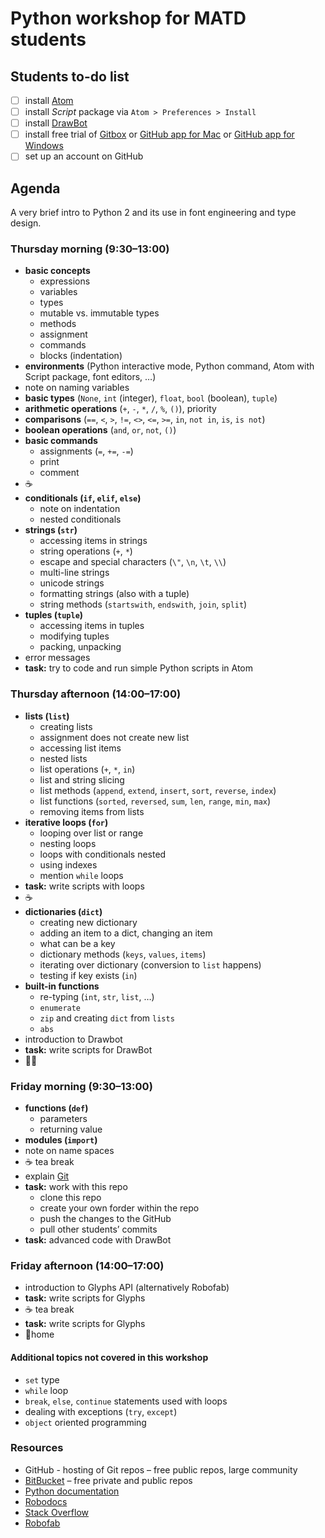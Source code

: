 
# Python workshop for MATD students

## Students to-do list

- [ ] install [Atom](http://atom.io)
- [ ] install *Script* package via `Atom > Preferences > Install`
- [ ] install [DrawBot](http://drawbot.readthedocs.org)
- [ ] install free trial of [Gitbox](http://gitboxapp.com) or [GitHub app for Mac](https://mac.github.com) or [GitHub app for Windows](https://windows.github.com)
- [ ] set up an account on GitHub

## Agenda

A very brief intro to Python 2 and its use in font engineering and type design.

### Thursday morning (9:30–13:00)

- **basic concepts**
  - expressions
  - variables
  - types
  - mutable vs. immutable types
  - methods
  - assignment
  - commands
  - blocks (indentation)
- **environments** (Python interactive mode, Python command, Atom with Script package, font editors, …)
- note on naming variables
- **basic types** (`None`, `int` (integer), `float`, `bool` (boolean), `tuple`)
- **arithmetic operations** (`+`, `-`, `*`, `/`, `%`, `()`), priority
- **comparisons** (`==`, `<`, `>`, `!=`, `<>`, `<=`, `>=`, `in`, `not in`, `is`, `is not`)
- **boolean operations** (`and`, `or`, `not`, `()`)
- **basic commands**
  - assignments (`=`, `+=`, `-=`)
  - print
  - comment
- ☕️
- **conditionals (`if`, `elif`, `else`)**
  - note on indentation
  - nested conditionals
- **strings (`str`)**
  - accessing items in strings
  - string operations (`+`, `*`)
  - escape and special characters (`\"`, `\n`, `\t`, `\\`)
  - multi-line strings
  - unicode strings
  - formatting strings (also with a tuple)
  - string methods (`startswith`, `endswith`, `join`, `split`)
- **tuples (`tuple`)**
  - accessing items in tuples
  - modifying tuples
  - packing, unpacking
- error messages
- **task:** try to code and run simple Python scripts in Atom

### Thursday afternoon (14:00–17:00)

- **lists (`list`)**
  - creating lists
  - assignment does not create new list
  - accessing list items
  - nested lists
  - list operations (`+`, `*`, `in`)
  - list and string slicing
  - list methods (`append`, `extend`, `insert`, `sort`, `reverse`, `index`)
  - list functions (`sorted`, `reversed`, `sum`, `len`, `range`, `min`, `max`)
  - removing items from lists
- **iterative loops (`for`)**
  - looping over list or range
  - nesting loops
  - loops with conditionals nested
  - using indexes
  - mention `while` loops
- **task:** write scripts with loops
- ☕️
- **dictionaries (`dict`)**
  - creating new dictionary
  - adding an item to a dict, changing an item
  - what can be a key
  - dictionary methods (`keys`, `values`, `items`)
  - iterating over dictionary (conversion to `list` happens)
  - testing if key exists (`in`)
- **built-in functions**
  - re-typing (`int`, `str`, `list`, …)
  - `enumerate`
  - `zip` and creating `dict` from `lists`
  - `abs`
- introduction to Drawbot
- **task:** write scripts for DrawBot
- 🍺🍟

### Friday morning (9:30–13:00)

- **functions (`def`)**
  - parameters
  - returning value
- **modules (`import`)**
- note on name spaces
- ☕️ tea break
- explain [Git](http://git-scm.org)
- **task:** work with this repo
  - clone this repo
  - create your own forder within the repo
  - push the changes to the GitHub
  - pull other students’ commits
- **task:** advanced code with DrawBot

### Friday afternoon (14:00–17:00)
- introduction to Glyphs API (alternatively Robofab)
- **task:** write scripts for Glyphs
- ☕️ tea break
- **task:** write scripts for Glyphs
- 🚀home

#### Additional topics not covered in this workshop
- `set` type
- `while` loop
- `break`, `else`, `continue` statements used with loops
- dealing with exceptions (`try`, `except`)
- `object` oriented programming

### Resources

- GitHub - hosting of Git repos – free public repos, large community
- [BitBucket](http://bitbucket.org) – free private and public repos
- [Python documentation](https://docs.python.org/2/)
- [Robodocs](http://robodocs.readthedocs.org)
- [Stack Overflow](http://stackoverflow.com)
- [Robofab](http://robofab.com)
